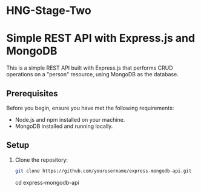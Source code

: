 # HNG-Stage-Two

# Simple REST API with Express.js and MongoDB

This is a simple REST API built with Express.js that performs CRUD operations on a "person" resource, using MongoDB as the database.

## Prerequisites

Before you begin, ensure you have met the following requirements:

- Node.js and npm installed on your machine.
- MongoDB installed and running locally.

## Setup

1. Clone the repository:

   ```bash
   git clone https://github.com/yourusername/express-mongodb-api.git
   ```

   cd express-mongodb-api

